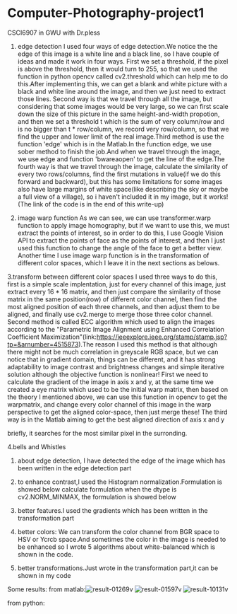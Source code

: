 # Computer-Photography-project1
CSCI6907 in GWU with Dr.pless

1. edge detection
I used four ways of edge detection.We notice the the edge of this image is a white line and a black line, so I have couple of ideas and made it work in four ways. First we set a threshold, if the pixel is above the threshold, then it would turn to 255, so that we used the function in python opencv called cv2.threshold which can help me to do this.After implementing this, we can get a blank and white picture with a black and white line around the image, and then we just need to extract those lines. Second way is that we travel through all the image, but considering that some images would be very large, so we can first scale down the size of this picture in the same height-and-width propotion, and then we set a threshold t which is the sum of very column/row and is no bigger than t * row/column, we record very row/column, so that we find the upper and lower limit of the real image.Third method is use the function 'edge' which is in the Matlab.In the function edge, we use sober method to finish the job.And when we travel through the image, we use edge and function 'bwareaopen' to get the line of the edge.The fourth way is that we travel through the image, calculate the similarity of every two rows/columns, find the first mutations in value(if we do this forward and backward), but this has some limitations for some images also have large margins of white space(like describing the sky or maybe a full view of a village), so i haven't included it in my image, but it works!
(The link of the code is in the end of this write-up)

2. image warp function
As we can see, we can use transformer.warp function to apply image homography, but 
if we want to use this, we must extract the points of interest, so in order to do this, I use Google Vision API to extract the points of face as the points of interest, and then I just used this function to change the angle of the face to get a better view.
Another time I use image warp function is in the transformation of different color spaces, which I leave it in the next sections as belows.


3.transform between different color spaces
I used three ways to do this, first is a simple scale implentation, just for every channel of this image, just extract every 16 * 16 matrix, and then just compare the similarity of those matrix in the same position(row) of different color channel, then find the most aligned position of each three channels, and then adjust them to be aligned, and finally use cv2.merge to merge those three color channel. Second method is called ECC algorithm which used to align the images according to the "Parametric Image Alignment using Enhanced Correlation Coefficient Maximization"(link:https://ieeexplore.ieee.org/stamp/stamp.jsp?tp=&arnumber=4515873).The reason I used this method is that although there might not be much correlation in greyscale RGB space, but we can notice that in gradient domain, things can be different, and it has strong adaptability to image contrast and brightness changes and simple iterative solution although the objective function is nonlinear! First we need to calculate the gradient of the image in axis x and y, at the same time we created a eye matrix which used to be the initial warp matrix, then based on the theory I mentioned above, we can use this function in opencv to get the warpmatrix, and change every color channel of this image in the warp perspective to get the aligned color-space, then just merge these! The third way is in the Matlab aiming to get the best aligned direction of axis x and y

briefly, it searches for the most similar pixel in the surronding.


4.bells and Whistles
1) about edge detection, I have detected the edge of the image which has been written in the edge detection part
2) to enhance contrast,I used the Histogram normalization.Formulation is showed below
calculate formulation
when the dtype is cv2.NORM_MINMAX, the formulation is showed below

3) better features.I used the gradients which has been written in the transformation part
4) better colors: We can transform the color channel from BGR space to HSV or Ycrcb space.And sometimes the color in the image is needed to be enhanced so I wrote 5 algorithms about white-balanced which is shown in the code.
5) better transformations.Just wrote in the transformation part,it can be shown in my code

Some results:
from matlab:![result-01269v](https://user-images.githubusercontent.com/34802668/153045696-db248761-e93d-4277-9420-38208258613e.jpg)
![result-01597v](https://user-images.githubusercontent.com/34802668/153045783-71a31ba9-e62f-428f-a09e-a947950af539.jpg)
![result-10131v](https://user-images.githubusercontent.com/34802668/153045851-5d448782-a40a-46ee-b4aa-88a8acee4787.jpg)

from python:
